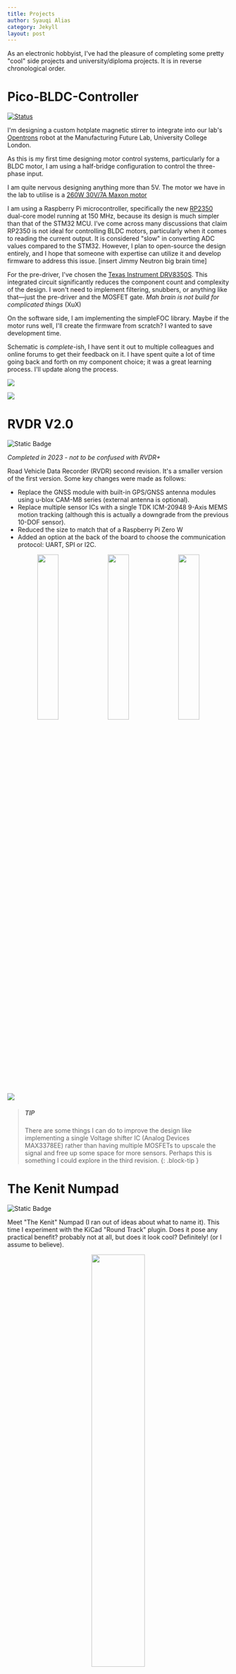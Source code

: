 ```yaml
---
title: Projects
author: Syauqi Alias
category: Jekyll
layout: post
---
```


As an electronic hobbyist, I've had the pleasure of completing some pretty "cool" side projects and university/diploma projects. It is in reverse chronological order.

# Pico-BLDC-Controller

[![Status](https://img.shields.io/badge/Status-In%20Development-blue)](https://github.com/your-username/Pi-BLDC-Controller)

I'm designing a custom hotplate magnetic stirrer to integrate into our lab's [Opentrons](https://opentrons.com/) robot at the Manufacturing Future Lab, University College London.

As this is my first time designing motor control systems, particularly for a BLDC motor, I am using a half-bridge configuration to control the three-phase input.

I am quite nervous designing anything more than 5V. The motor we have in the lab to utilise is a [260W 30V/7A Maxon motor](https://www.maxongroup.com/en-gb/search?q=500266)

I am using a Raspberry Pi microcontroller, specifically the new [RP2350](https://www.raspberrypi.com/products/rp2350/) dual-core model running at 150 MHz, because its design is much simpler than that of the STM32 MCU. I’ve come across many discussions that claim RP2350 is not ideal for controlling BLDC motors, particularly when it comes to reading the current output. It is considered "slow" in converting ADC values compared to the STM32. However, I plan to open-source the design entirely, and I hope that someone with expertise can utilize it and develop firmware to address this issue. [insert Jimmy Neutron big brain time]

For the pre-driver, I've chosen the [Texas Instrument DRV8350S](https://www.ti.com/product/DRV8353). This integrated circuit significantly reduces the component count and complexity of the design. I won't need to implement filtering, snubbers, or anything like that—just the pre-driver and the MOSFET gate. *Mah brain is not build for complicated things* (XuX)

On the software side, I am implementing the simpleFOC library. Maybe if the motor runs well, I'll create the firmware from scratch? I wanted to save development time.

Schematic is *complete*-ish, I have sent it out to multiple colleagues and online forums to get their feedback on it. I have spent quite a lot of time going back and forth on my component choice; it was a great learning process. I'll update along the process.

<p>
  <img src="https://syauqi-alias.github.io/assets/Pico-BLDC-Controller_top.png"/>
</p>
<p>
  <img src="https://syauqi-alias.github.io/assets/Pico-BLDC-Controller_bottom.png"/>
</p>

# RVDR V2.0

![Static Badge](https://img.shields.io/badge/Status-Complete-green)

*Completed in 2023 - not to be confused with RVDR+* 

Road Vehicle Data Recorder (RVDR) second revision. It's a smaller version of the first version. Some key changes were made as follows:

- Replace the GNSS module with built-in GPS/GNSS antenna modules using u-blox CAM-M8 series (external antenna is optional).
- Replace multiple sensor ICs with a single TDK ICM-20948 9-Axis MEMS motion tracking (although this is actually a downgrade from the previous 10-DOF sensor).
- Reduced the size to match that of a Raspberry Pi Zero W
- Added an option at the back of the board to choose the communication protocol: UART, SPI or I2C.

<p align="center">
  <img src="https://syauqi-alias.github.io/assets/1.png" width="31%" />
  <img src="https://syauqi-alias.github.io/assets/2.png" width="31%" />
  <img src="https://syauqi-alias.github.io/assets/3.png" width="31%" />
</p>
<p>
  <img src="https://syauqi-alias.github.io/assets/4.png"/>
</p>

> ##### TIP
>
>There are some things I can do to improve the design like implementing a 
>single Voltage shifter IC (Analog Devices MAX3378EE) rather than having 
>multiple MOSFETs to upscale the signal and free up some space for more 
>sensors. Perhaps this is something I could explore in the third revision.
{: .block-tip }

# The Kenit Numpad

![Static Badge](https://img.shields.io/badge/Status-Complete-green)

Meet "The Kenit" Numpad (I ran out of ideas about what to name it). This time I experiment with the KiCad "Round Track" plugin. Does it pose any practical benefit? probably not at all, but does it look cool? Definitely! (or I assume to believe).

<p align="center">
  <img src="https://syauqi-alias.github.io/assets/kenit/1.PNG" width="49%" />
</p>
<p>
  <img src="https://syauqi-alias.github.io/assets/kenit/3.png"/>
</p>
<p>
  <img src="https://syauqi-alias.github.io/assets/kenit/4.png"/>
</p>

# 1-تواه/‎Tuah-One

![Static Badge](https://img.shields.io/badge/Status-Complete-green)

1-تواه‎/Tuah-One! A Custom 75% Mechanical Keyboard Project (based on open source schematic)
Months of design and was put into production in April this year. and.... that's it. Chip shortage and the cost of producing such a small quantity is very... very... expensive.

I've tried to arrange the Diode Array in a manner that looks like a traditional Malay carving (ukiran tradisional Melayu). A repeated shape with slight differences but in a repeating arrangement. Yes, it doesn't look much but I tried.

<p align="center">
  <img src="https://syauqi-alias.github.io/assets/tuah/1.PNG"/>
</p>

<p align="center">
  <img src="https://syauqi-alias.github.io/assets/tuah/2.jpg" width="49%" />
  <img src="https://syauqi-alias.github.io/assets/tuah/3.jpg" width="49%" />
</p>

<p>
  <img src="https://syauqi-alias.github.io/assets/tuah/4.jpg"/>
</p>

"1-تواه‎/Tuah-one" means "lucky one", well not exactly. With a quick Google translate "tuah" is "good luck", written in Jawi (Malay writing alphabet system before the Latin alphabet came). And also paired with pixelated "art" of "Hang Tuah" (a Laksmana/Admiral in 15th century Melaka; considered by the Malays to be one of history's greatest silat masters [Wikipedia]). Hang Tuah is wearing a traditional Malay headgear called "Tengkolok" or "Tanjak", thus the triangle looks (I tried :P).

<p align="center">
  <img src="https://syauqi-alias.github.io/assets/tuah/5.PNG" width="54%" />
  <img src="https://syauqi-alias.github.io/assets/tuah/6.jpg" width="44%" />
</p>

*Update - 21/06/2025*

After 3 years from planning to design to fabricating to assembling to testing to actually posting about it, and a sprinkle of procrastination here and there. Here it is Tuah-one/1-تواه! my attempt at "Ukiran Melayu" design-ish. 

Now the keyboard successfully sits inside my office closet (10 months and counting) and never sees sunlight ever again [insert sad noise]. 

<p>
  <img src="https://syauqi-alias.github.io/assets/tuah/10.jpg"/>
</p>

<p align="center">
  <img src="https://syauqi-alias.github.io/assets/tuah/9.jpg" width="49%" />
  <img src="https://syauqi-alias.github.io/assets/tuah/8.jpg" width="49%" />
</p>

<p>
  <img src="https://syauqi-alias.github.io/assets/tuah/7.jpg"/>
</p>

> ##### TIP
>
>One last thing, I'm selling this... seriously. Any buyer or company wants to license out my 
>design I'm open to talk 😂
{: .block-tip }

# Individual Project Dissertation

![Static Badge](https://img.shields.io/badge/Status-Complete-green)

*Associate with - The University of Manchester*

Design and Application of tuneable optical filter for high-speed optical
communication systems (MATLAB). 

Design the arrangement of passive optical filters (Fibre Bragg gratings) in optical fiber for a high-speed
communication system and simulate with different wavelength bands to obtain transmission over 95%. This was an experiment on the lower band of the infrared 800nm+ and visible spectrum (400-700nm).

<p align="center">
  <img src="https://syauqi-alias.github.io/assets/degree/1.png"/>
</p>
<p align="center">
  <img src="https://syauqi-alias.github.io/assets/degree/2.png" width="49%" />
  <img src="https://syauqi-alias.github.io/assets/degree/3.png" width="49%" />
</p>

# Embedded System Project

![Static Badge](https://img.shields.io/badge/Status-Complete-green)

*Associate with - The University of Manchester*

Led software development in designing a buggy capable of autonomously following a line using reflective
optical sensors. Prioritized simpler tasks to approach the problem systematically

<p align="center">
  <img src="https://syauqi-alias.github.io/assets/embedded/1.png"/>
</p>

<p align="center">
  <img src="https://syauqi-alias.github.io/assets/embedded/2.png"/>
</p>

# RVDR V1.0

![Static Badge](https://img.shields.io/badge/Status-Complete-green)

*Associate with - German-Malaysian institute*

Led software and PCB development in producing a Blackbox device for a logistic fleet which 
consists of a Camera module, GPS (GNSS), IMU sensor and OBDII reader to send live data to 
MQTT client (Losant IoT) for graphical data characterization

<p align="center">
  <img src="https://syauqi-alias.github.io/assets/diploma/4.png"/>
</p>
<p align="center">
  <img src="https://syauqi-alias.github.io/assets/diploma/1.jpg" width="31%" />
  <img src="https://syauqi-alias.github.io/assets/diploma/2.png" width="34%" />
  <img src="https://syauqi-alias.github.io/assets/diploma/3.jpg" width="33%" />
</p>

# Java Programming - Multithreading Operation

![Static Badge](https://img.shields.io/badge/Status-Complete-green)

*Associate with - German-Malaysian institute*

Coursework: Build an Alarm Clock

Modeled an alarm clock in Java with multithreading operation for multiple program execution
for maximum utilization of the CPU.

> ##### 
>
> The code is too long and I no longer understand Java😐
{: .block-warning }
